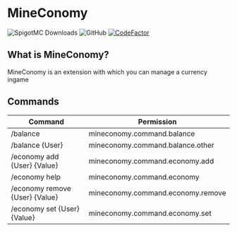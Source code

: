 # MineConomy
![SpigotMC Downloads](https://img.shields.io/spiget/downloads/79650?label=Downloads)
![GitHub](https://img.shields.io/github/license/dev7ex/mineconomy)
[![CodeFactor](https://www.codefactor.io/repository/github/dev7ex/mineconomy/badge)](https://www.codefactor.io/repository/github/dev7ex/mineconomy)

## What is MineConomy?

MineConomy is an extension with which you can manage a currency ingame

## Commands
| Command                         | Permission                        |
|---------------------------------|-----------------------------------|
| /balance                        | mineconomy.command.balance        |
| /balance {User}                 | mineconomy.command.balance.other  |
| /economy add {User} {Value}     | mineconomy.command.economy.add    |
| /economy help                   | mineconomy.command.economy        |
| /economy remove {User} {Value}  | mineconomy.command.economy.remove |
| /economy set {User} {Value}     | mineconomy.command.economy.set    |                              |                                   |